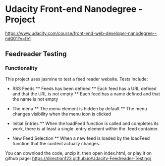 # Udacity Front-end Nanodegree - Project 

https://www.udacity.com/course/front-end-web-developer-nanodegree--nd001?v=fe1

## Feedreader Testing

###  Functionality

This project uses jasmine to test a feed reader website. Tests include:

* RSS Feeds
** Feeds has been defined
** Each feed has a URL defined and that the URL is not empty
** Each feed has a name defined and that the name is not empty 

* The menu
** The menu element is hidden by default
** The menu changes visibility when the menu icon is clicked

* Initial Entries
** When the loadFeed function is called and completes its work, there is at least a single .entry element within the .feed container.

* New Feed Selection
** When a new feed is loaded by the loadFeed function that the content actually changes.

You can download the code, unzip it, then open index.html, or play it on github page: https://direction123.github.io/Udacity-Feedreader-Testing/
